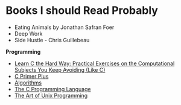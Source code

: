 # Books I should Read Probably

- Eating Animals by Jonathan Safran Foer
- Deep Work
- Side Hustle - Chris Guillebeau

**Programming**

- [Learn C the Hard Way: Practical Exercises on the Computational Subjects You Keep Avoiding (Like C)](https://www.amazon.com/Learn-Hard-Way-Practical-Computational/dp/0321884922)
- [C Primer Plus](https://www.amazon.com/Primer-Plus-5th-Stephen-Prata/dp/0672326965)
- [Algorithms](https://algs4.cs.princeton.edu/home/)
- [The C Programming Language](http://www2.cs.uregina.ca/~hilder/cs833/Other%20Reference%20Materials/The%20C%20Programming%20Language.pdf)
- [The Art of Unix Programming](https://en.wikipedia.org/wiki/The_Art_of_Unix_Programming)